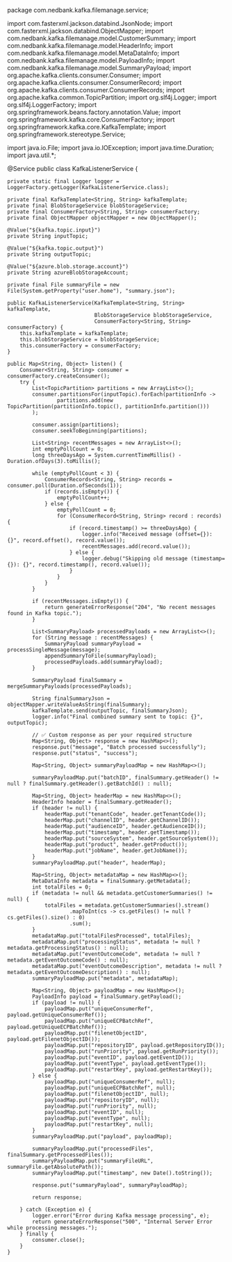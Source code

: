 package com.nedbank.kafka.filemanage.service;

import com.fasterxml.jackson.databind.JsonNode;
import com.fasterxml.jackson.databind.ObjectMapper;
import com.nedbank.kafka.filemanage.model.CustomerSummary;
import com.nedbank.kafka.filemanage.model.HeaderInfo;
import com.nedbank.kafka.filemanage.model.MetaDataInfo;
import com.nedbank.kafka.filemanage.model.PayloadInfo;
import com.nedbank.kafka.filemanage.model.SummaryPayload;
import org.apache.kafka.clients.consumer.Consumer;
import org.apache.kafka.clients.consumer.ConsumerRecord;
import org.apache.kafka.clients.consumer.ConsumerRecords;
import org.apache.kafka.common.TopicPartition;
import org.slf4j.Logger;
import org.slf4j.LoggerFactory;
import org.springframework.beans.factory.annotation.Value;
import org.springframework.kafka.core.ConsumerFactory;
import org.springframework.kafka.core.KafkaTemplate;
import org.springframework.stereotype.Service;

import java.io.File;
import java.io.IOException;
import java.time.Duration;
import java.util.*;

@Service
public class KafkaListenerService {

    private static final Logger logger = LoggerFactory.getLogger(KafkaListenerService.class);

    private final KafkaTemplate<String, String> kafkaTemplate;
    private final BlobStorageService blobStorageService;
    private final ConsumerFactory<String, String> consumerFactory;
    private final ObjectMapper objectMapper = new ObjectMapper();

    @Value("${kafka.topic.input}")
    private String inputTopic;

    @Value("${kafka.topic.output}")
    private String outputTopic;

    @Value("${azure.blob.storage.account}")
    private String azureBlobStorageAccount;

    private final File summaryFile = new File(System.getProperty("user.home"), "summary.json");

    public KafkaListenerService(KafkaTemplate<String, String> kafkaTemplate,
                                BlobStorageService blobStorageService,
                                ConsumerFactory<String, String> consumerFactory) {
        this.kafkaTemplate = kafkaTemplate;
        this.blobStorageService = blobStorageService;
        this.consumerFactory = consumerFactory;
    }

    public Map<String, Object> listen() {
        Consumer<String, String> consumer = consumerFactory.createConsumer();
        try {
            List<TopicPartition> partitions = new ArrayList<>();
            consumer.partitionsFor(inputTopic).forEach(partitionInfo ->
                    partitions.add(new TopicPartition(partitionInfo.topic(), partitionInfo.partition()))
            );

            consumer.assign(partitions);
            consumer.seekToBeginning(partitions);

            List<String> recentMessages = new ArrayList<>();
            int emptyPollCount = 0;
            long threeDaysAgo = System.currentTimeMillis() - Duration.ofDays(3).toMillis();

            while (emptyPollCount < 3) {
                ConsumerRecords<String, String> records = consumer.poll(Duration.ofSeconds(1));
                if (records.isEmpty()) {
                    emptyPollCount++;
                } else {
                    emptyPollCount = 0;
                    for (ConsumerRecord<String, String> record : records) {
                        if (record.timestamp() >= threeDaysAgo) {
                            logger.info("Received message (offset={}): {}", record.offset(), record.value());
                            recentMessages.add(record.value());
                        } else {
                            logger.debug("Skipping old message (timestamp={}): {}", record.timestamp(), record.value());
                        }
                    }
                }
            }

            if (recentMessages.isEmpty()) {
                return generateErrorResponse("204", "No recent messages found in Kafka topic.");
            }

            List<SummaryPayload> processedPayloads = new ArrayList<>();
            for (String message : recentMessages) {
                SummaryPayload summaryPayload = processSingleMessage(message);
                appendSummaryToFile(summaryPayload);
                processedPayloads.add(summaryPayload);
            }

            SummaryPayload finalSummary = mergeSummaryPayloads(processedPayloads);

            String finalSummaryJson = objectMapper.writeValueAsString(finalSummary);
            kafkaTemplate.send(outputTopic, finalSummaryJson);
            logger.info("Final combined summary sent to topic: {}", outputTopic);

            // ✅ Custom response as per your required structure
            Map<String, Object> response = new HashMap<>();
            response.put("message", "Batch processed successfully");
            response.put("status", "success");

            Map<String, Object> summaryPayloadMap = new HashMap<>();

            summaryPayloadMap.put("batchID", finalSummary.getHeader() != null ? finalSummary.getHeader().getBatchId() : null);

            Map<String, Object> headerMap = new HashMap<>();
            HeaderInfo header = finalSummary.getHeader();
            if (header != null) {
                headerMap.put("tenantCode", header.getTenantCode());
                headerMap.put("channelID", header.getChannelID());
                headerMap.put("audienceID", header.getAudienceID());
                headerMap.put("timestamp", header.getTimestamp());
                headerMap.put("sourceSystem", header.getSourceSystem());
                headerMap.put("product", header.getProduct());
                headerMap.put("jobName", header.getJobName());
            }
            summaryPayloadMap.put("header", headerMap);

            Map<String, Object> metadataMap = new HashMap<>();
            MetaDataInfo metadata = finalSummary.getMetadata();
            int totalFiles = 0;
            if (metadata != null && metadata.getCustomerSummaries() != null) {
                totalFiles = metadata.getCustomerSummaries().stream()
                        .mapToInt(cs -> cs.getFiles() != null ? cs.getFiles().size() : 0)
                        .sum();
            }
            metadataMap.put("totalFilesProcessed", totalFiles);
            metadataMap.put("processingStatus", metadata != null ? metadata.getProcessingStatus() : null);
            metadataMap.put("eventOutcomeCode", metadata != null ? metadata.getEventOutcomeCode() : null);
            metadataMap.put("eventOutcomeDescription", metadata != null ? metadata.getEventOutcomeDescription() : null);
            summaryPayloadMap.put("metadata", metadataMap);

            Map<String, Object> payloadMap = new HashMap<>();
            PayloadInfo payload = finalSummary.getPayload();
            if (payload != null) {
                payloadMap.put("uniqueConsumerRef", payload.getUniqueConsumerRef());
                payloadMap.put("uniqueECPBatchRef", payload.getUniqueECPBatchRef());
                payloadMap.put("filenetObjectID", payload.getFilenetObjectID());
                payloadMap.put("repositoryID", payload.getRepositoryID());
                payloadMap.put("runPriority", payload.getRunPriority());
                payloadMap.put("eventID", payload.getEventID());
                payloadMap.put("eventType", payload.getEventType());
                payloadMap.put("restartKey", payload.getRestartKey());
            } else {
                payloadMap.put("uniqueConsumerRef", null);
                payloadMap.put("uniqueECPBatchRef", null);
                payloadMap.put("filenetObjectID", null);
                payloadMap.put("repositoryID", null);
                payloadMap.put("runPriority", null);
                payloadMap.put("eventID", null);
                payloadMap.put("eventType", null);
                payloadMap.put("restartKey", null);
            }
            summaryPayloadMap.put("payload", payloadMap);

            summaryPayloadMap.put("processedFiles", finalSummary.getProcessedFiles());
            summaryPayloadMap.put("summaryFileURL", summaryFile.getAbsolutePath());
            summaryPayloadMap.put("timestamp", new Date().toString());

            response.put("summaryPayload", summaryPayloadMap);

            return response;

        } catch (Exception e) {
            logger.error("Error during Kafka message processing", e);
            return generateErrorResponse("500", "Internal Server Error while processing messages.");
        } finally {
            consumer.close();
        }
    }
